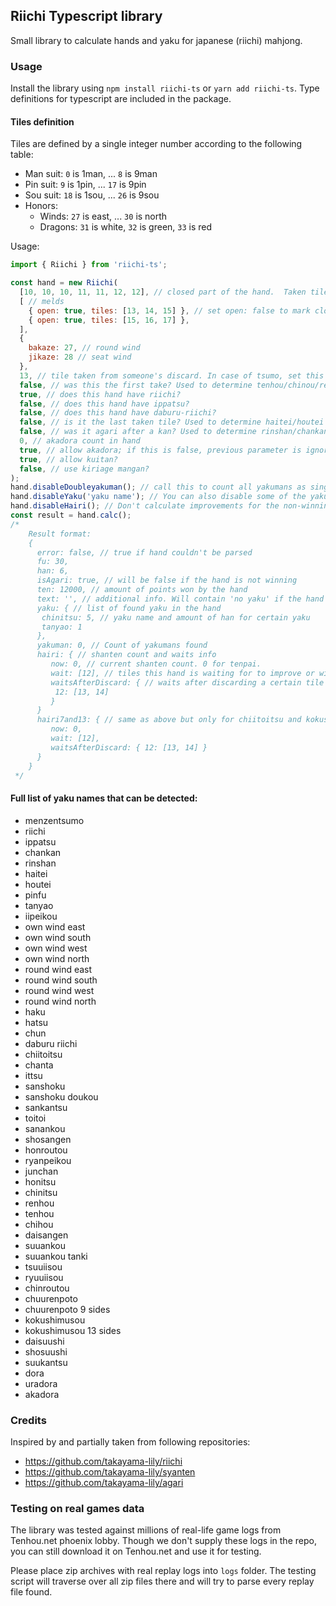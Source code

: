 ## Riichi Typescript library

Small library to calculate hands and yaku for japanese (riichi) mahjong.

### Usage

Install the library using `npm install riichi-ts` or `yarn add riichi-ts`.
Type definitions for typescript are included in the package.

#### Tiles definition

Tiles are defined by a single integer number according to the following table:

- Man suit: `0` is 1man, ... `8` is 9man
- Pin suit: `9` is 1pin, ... `17` is 9pin
- Sou suit: `18` is 1sou, ... `26` is 9sou
- Honors:
  - Winds: `27` is east, ...  `30` is north
  - Dragons: `31` is white, `32` is green, `33` is red

Usage:

```javascript
import { Riichi } from 'riichi-ts';

const hand = new Riichi(
  [10, 10, 10, 11, 11, 12, 12], // closed part of the hand.  Taken tile from the wall should be the last here in case of tsumo.
  [ // melds
    { open: true, tiles: [13, 14, 15] }, // set open: false to mark closed kan (ankan)
    { open: true, tiles: [15, 16, 17] },
  ],
  { 
    bakaze: 27, // round wind
    jikaze: 28 // seat wind
  },
  13, // tile taken from someone's discard. In case of tsumo, set this to null. 
  false, // was this the first take? Used to determine tenhou/chinou/renhou
  true, // does this hand have riichi?
  false, // does this hand have ippatsu?
  false, // does this hand have daburu-riichi?
  false, // is it the last taken tile? Used to determine haitei/houtei
  false, // was it agari after a kan? Used to determine rinshan/chankan
  0, // akadora count in hand
  true, // allow akadora; if this is false, previous parameter is ignored
  true, // allow kuitan?
  false, // use kiriage mangan?
);
hand.disableDoubleyakuman(); // call this to count all yakumans as single
hand.disableYaku('yaku name'); // You can also disable some of the yaku
hand.disableHairi(); // Don't calculate improvements for the non-winning hand
const result = hand.calc();
/*
    Result format:
    {
      error: false, // true if hand couldn't be parsed
      fu: 30,
      han: 6,
      isAgari: true, // will be false if the hand is not winning
      ten: 12000, // amount of points won by the hand
      text: '', // additional info. Will contain 'no yaku' if the hand has no winning points 
      yaku: { // list of found yaku in the hand
       chinitsu: 5, // yaku name and amount of han for certain yaku
       tanyao: 1 
      },
      yakuman: 0, // Count of yakumans found
      hairi: { // shanten count and waits info
         now: 0, // current shanten count. 0 for tenpai.
         wait: [12], // tiles this hand is waiting for to improve or win
         waitsAfterDiscard: { // waits after discarding a certain tile
          12: [13, 14] 
         } 
      }
      hairi7and13: { // same as above but only for chiitoitsu and kokushimusou.
         now: 0,
         wait: [12],
         waitsAfterDiscard: { 12: [13, 14] }
      }
    }
 */
```

#### Full list of yaku names that can be detected:
- menzentsumo
- riichi
- ippatsu
- chankan
- rinshan
- haitei
- houtei
- pinfu
- tanyao
- iipeikou
- own wind east
- own wind south
- own wind west
- own wind north
- round wind east
- round wind south
- round wind west
- round wind north
- haku
- hatsu
- chun
- daburu riichi
- chiitoitsu
- chanta
- ittsu
- sanshoku
- sanshoku doukou
- sankantsu
- toitoi
- sanankou
- shosangen
- honroutou
- ryanpeikou
- junchan
- honitsu
- chinitsu
- renhou
- tenhou
- chihou
- daisangen
- suuankou
- suuankou tanki
- tsuuiisou
- ryuuiisou
- chinroutou
- chuurenpoto
- chuurenpoto 9 sides
- kokushimusou
- kokushimusou 13 sides
- daisuushi
- shosuushi
- suukantsu
- dora
- uradora
- akadora

### Credits

Inspired by and partially taken from following repositories:
- https://github.com/takayama-lily/riichi
- https://github.com/takayama-lily/syanten
- https://github.com/takayama-lily/agari

### Testing on real games data

The library was tested against millions of real-life game logs from Tenhou.net phoenix lobby. Though we don't supply these logs in the repo, you can still download it on Tenhou.net and use it for testing.

Please place zip archives with real replay logs into `logs` folder. The testing script will traverse over all zip files there and will try to parse every replay file found.
